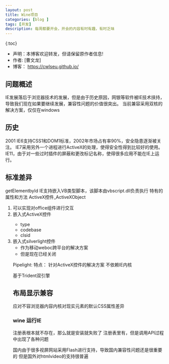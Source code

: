 ```yaml
---
layout: post
title: Wine项目
categories: [blog ]
tags: [开发]
description: 每周都要开会，开会的内容有时有趣，有时乏味
---
```

{:toc}

- 声明：本博客欢迎转发，但请保留原作者信息!
- 作者: [曹文龙]
- 博客： <https://cwlseu.github.io/>
 

## 问题概述

IE发展落后于浏览器技术的发展，但是由于历史原因，网银等软件被IE技术挟持，导致我们现在如果要继续发展，兼容性问题的价值很突出。
当前兼容采用双核的解决方案，仅仅在windows

## 历史

2001 IE6支持CSS1和DOM1标准，2002年市场占有率90%，安全隐患逐渐被关注。
IE7采用另外一个进程进行ActiveX的处理，使得安全性得到比较好的使用。
IE11，由于对一些过时插件的屏蔽和更改标记名称，使得很多应用不能在IE上运行。

## 标准差异

getElementbyId
IE支持嵌入VB类型脚本，该脚本由vbscript.dll负责执行
特有的属性和方法
ActiveX控件_ActiveXObject
1. 可以实现对office组件进行交互
2. 嵌入式ActiveX控件<object>
    * type
    * codebase
    * clsid
3. 嵌入式silverlight控件
    * 作为移动weboc跨平台的解决方案
    * 但是现在已经关闭

Pipelight:
特点：
针对ActiveX控件的解决方案
不依赖IE内核

基于Trident双引擎

## 布局显示兼容

应对不容浏览器内容内核对现实元素的默认CSS属性差异

### wine 运行IE

注册表根本就不存在，那么就是安装就失败了
注册表里有，但是调用API过程中出现了各种问题

国内由于很多视屏网站采用Flash进行支持，导致国内兼容性问题还是很重要的
但是国外对htmlvideo的支持很普遍
